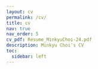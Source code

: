 ```yaml
---
layout: cv
permalink: /cv/
title: cv
nav: true
nav_order: 5
cv_pdf: Resume_MinkyuChoi-24.pdf
description: Minkyu Choi's CV
toc:
  sidebar: left
---
```

